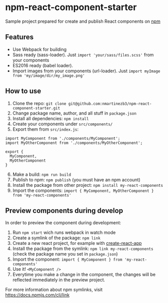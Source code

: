 # npm-react-component-starter

Sample project prepared for create and publish React components on [npm](https://www.npmjs.com/)


## Features
- Use Webpack for building
- Sass ready (sass-loader). Just ```import 'your/sass/files.scss'``` from your components
- ES2016 ready (babel loader).
- Import images from your components (url-loader). Just ```import myImage from 'my/image/dir/my_image.png'``` 

## How to use
1. Clone the repo: ```git clone git@github.com:nmartinezb3/npm-react-component-starter.git```
2. Change package name, author, and all stuff in ```package.json```
3. Install all dependencies: ```npm install```
4. Create your components under ```src/components/```
5. Export them from ```src/index.js```: 
```
import MyComponent from './components/MyComponent';
import MyOtherComponent from './components/MyOtherComponent';

export { 
  MyComponent,
  MyOtherComponent
}
```

6. Make a build: ```npm run build```
7. Publish to npm: ```npm publish```  (you must have an npm account)
8. Install the package from other project: ```npm install my-react-components```
9. Import the components: ```import { MyComponent, MyOtherComponent } from 'my-react-components'```


## Preview components during develop
In order to preview the component during development:
1. Run ```npm start``` wich runs webpack in watch mode
2. Create a symlink of the package: ```npm link```
3. Create a new react project, for example with [create-react-app](https://github.com/facebookincubator/create-react-app)
4. Install the package from the symlink: ```npm link my-react-components``` (check the package name you set in ```package.json```)
5. Import the component: ```import { MyComponent } from 'my-react-components'```
6. Use it! ```<MyComponent />```
7. Everytime you make a change in the component, the changes will be reflected immediately in the preview project.

For more information about npm symlinks, visit https://docs.npmjs.com/cli/link

